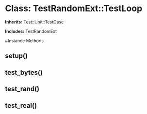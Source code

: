 # Class: TestRandomExt::TestLoop
**Inherits:** Test::Unit::TestCase
    
**Includes:** TestRandomExt
  




#Instance Methods
## setup() [](#method-i-setup)

## test_bytes() [](#method-i-test_bytes)

## test_rand() [](#method-i-test_rand)

## test_real() [](#method-i-test_real)

